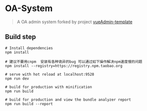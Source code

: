 # OA-System

> A OA admin system forked by project [vueAdmin-template](https://github.com/PanJiaChen/vueAdmin-template)

## Build step

```
# Install dependencies
npm install

# 建议不要用cnpm  安装有各种诡异的bug 可以通过如下操作解决npm速度慢的问题
npm install --registry=https://registry.npm.taobao.org

# serve with hot reload at localhost:9528
npm run dev

# build for production with minification
npm run build

# build for production and view the bundle analyzer report
npm run build --report
```
